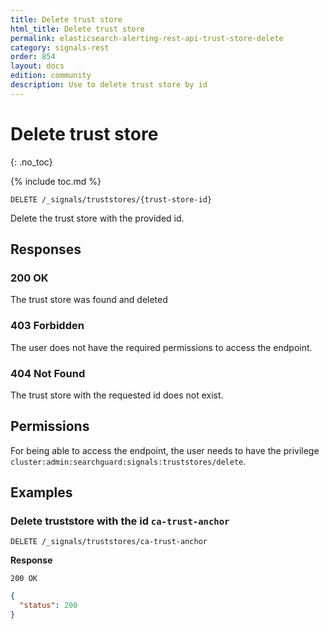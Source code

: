 ```yaml
---
title: Delete trust store
html_title: Delete trust store
permalink: elasticsearch-alerting-rest-api-trust-store-delete
category: signals-rest
order: 854
layout: docs
edition: community
description: Use to delete trust store by id
---
```


<!--- Copyright 2023 floragunn GmbH -->

# Delete trust store
{: .no_toc}

{% include toc.md %}


```
DELETE /_signals/truststores/{trust-store-id}
```

Delete the trust store with the provided id. 


## Responses

### 200 OK

The trust store was found and deleted

### 403 Forbidden

The user does not have the required permissions to access the endpoint.

### 404 Not Found

The trust store with the requested id does not exist.

## Permissions

For being able to access the endpoint, the user needs to have the privilege `cluster:admin:searchguard:signals:truststores/delete`.

## Examples

### Delete truststore with the id `ca-trust-anchor`

```
DELETE /_signals/truststores/ca-trust-anchor
```

**Response**

```
200 OK
```

```json
{
  "status": 200
}
```

